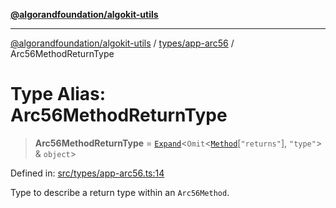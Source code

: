 [**@algorandfoundation/algokit-utils**](../../../README.md)

***

[@algorandfoundation/algokit-utils](../../../README.md) / [types/app-arc56](../README.md) / Arc56MethodReturnType

# Type Alias: Arc56MethodReturnType

> **Arc56MethodReturnType** = [`Expand`](../../expand/type-aliases/Expand.md)\<`Omit`\<[`Method`](../interfaces/Method.md)\[`"returns"`\], `"type"`\> & `object`\>

Defined in: [src/types/app-arc56.ts:14](https://github.com/algorandfoundation/algokit-utils-ts/blob/main/src/types/app-arc56.ts#L14)

Type to describe a return type within an `Arc56Method`.
